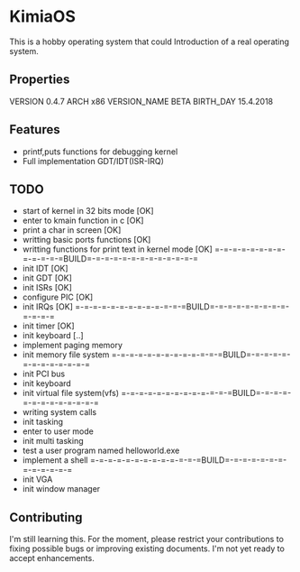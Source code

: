 KimiaOS
===========

This is a hobby operating system that could Introduction of a real operating system.

Properties
--------
VERSION         0.4.7
ARCH            x86
VERSION_NAME    BETA
BIRTH_DAY       15.4.2018

Features
--------
- printf,puts functions for debugging kernel
- Full implementation GDT/IDT(ISR-IRQ)



TODO
--------
- start of kernel in 32 bits mode [OK]
- enter to kmain function in c [OK]
- print a char in screen [OK]
- writting basic ports functions [OK]
- writting functions for print text in kernel mode [OK]
=-=-=-=-=-=-=-=-=-=-=-=-=BUILD=-=-=-=-=-=-=-=-=-=-=-=-=
- init IDT [OK]
- init GDT [OK]
- init ISRs [OK]
- configure PIC [OK]
- init IRQs [OK]
=-=-=-=-=-=-=-=-=-=-=-=-=BUILD=-=-=-=-=-=-=-=-=-=-=-=-=
- init timer [OK]
- init keyboard [..]
- implement paging memory
- init memory file system
=-=-=-=-=-=-=-=-=-=-=-=-=BUILD=-=-=-=-=-=-=-=-=-=-=-=-=
- init PCI bus
- init keyboard
- init virtual file system(vfs)
=-=-=-=-=-=-=-=-=-=-=-=-=BUILD=-=-=-=-=-=-=-=-=-=-=-=-=
- writing system calls
- init tasking
- enter to user mode
- init multi tasking
- test a user program named helloworld.exe
- implement a shell
=-=-=-=-=-=-=-=-=-=-=-=-=BUILD=-=-=-=-=-=-=-=-=-=-=-=-=
- init VGA
- init window manager


Contributing
------------

I'm still learning this. For the moment, please restrict your contributions to fixing possible bugs
or improving existing documents. I'm not yet ready to accept enhancements.
